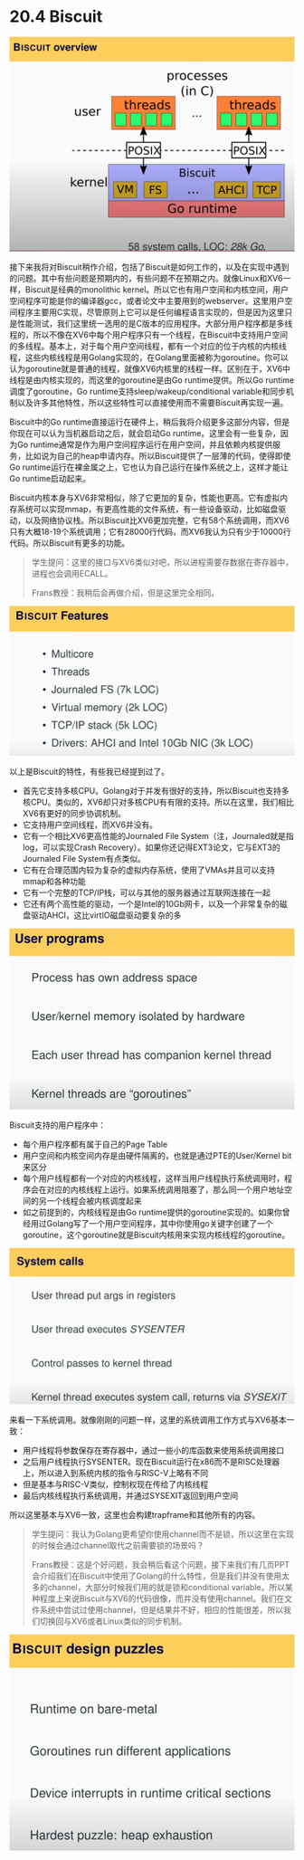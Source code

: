 # 20.4 Biscuit

![](../.gitbook/assets/image%20%28829%29.png)

接下来我将对Biscuit稍作介绍，包括了Biscuit是如何工作的，以及在实现中遇到的问题。其中有些问题是预期内的，有些问题不在预期之内。就像Linux和XV6一样，Biscuit是经典的monolithic kernel。所以它也有用户空间和内核空间，用户空间程序可能是你的编译器gcc，或者论文中主要用到的webserver。这里用户空间程序主要用C实现，尽管原则上它可以是任何编程语言实现的，但是因为这里只是性能测试，我们这里统一选用的是C版本的应用程序。大部分用户程序都是多线程的，所以不像在XV6中每个用户程序只有一个线程，在Biscuit中支持用户空间的多线程。基本上，对于每个用户空间线程，都有一个对应的位于内核的内核线程，这些内核线程是用Golang实现的，在Golang里面被称为goroutine。你可以认为goroutine就是普通的线程，就像XV6内核里的线程一样。区别在于，XV6中线程是由内核实现的，而这里的goroutine是由Go runtime提供。所以Go runtime调度了goroutine，Go runtime支持sleep/wakeup/conditional variable和同步机制以及许多其他特性，所以这些特性可以直接使用而不需要Biscuit再实现一遍。

Biscuit中的Go runtime直接运行在硬件上，稍后我将介绍更多这部分内容，但是你现在可以认为当机器启动之后，就会启动Go runtime。这里会有一些复杂，因为Go runtime通常是作为用户空间程序运行在用户空间，并且依赖内核提供服务，比如说为自己的heap申请内存。所以Biscuit提供了一层薄的代码，使得即使Go runtime运行在裸金属之上，它也认为自己运行在操作系统之上，这样才能让Go runtime启动起来。

Biscuit内核本身与XV6非常相似，除了它更加的复杂，性能也更高。它有虚拟内存系统可以实现mmap，有更高性能的文件系统，有一些设备驱动，比如磁盘驱动，以及网络协议栈。所以Biscuit比XV6更加完整，它有58个系统调用，而XV6只有大概18-19个系统调用；它有28000行代码，而XV6我认为只有少于10000行代码。所以Biscuit有更多的功能。

> 学生提问：这里的接口与XV6类似对吧，所以进程需要存数据在寄存器中，进程也会调用ECALL。
>
> Frans教授：我稍后会再做介绍，但是这里完全相同。

![](../.gitbook/assets/image%20%2862%29.png)

以上是Biscuit的特性，有些我已经提到过了。

* 首先它支持多核CPU。Golang对于并发有很好的支持，所以Biscuit也支持多核CPU。类似的，XV6却只对多核CPU有有限的支持。所以在这里，我们相比XV6有更好的同步协调机制。
* 它支持用户空间线程，而XV6并没有。
* 它有一个相比XV6更高性能的Journaled File System（注，Journaled就是指log，可以实现Crash Recovery）。如果你还记得EXT3论文，它与EXT3的Journaled File System有点类似。
* 它有在合理范围内较为复杂的虚拟内存系统，使用了VMAs并且可以支持mmap和各种功能
* 它有一个完整的TCP/IP栈，可以与其他的服务器通过互联网连接在一起
* 它还有两个高性能的驱动，一个是Intel的10Gb网卡，以及一个非常复杂的磁盘驱动AHCI，这比virtIO磁盘驱动要复杂的多

![](../.gitbook/assets/image%20%2890%29.png)

Biscuit支持的用户程序中：

* 每个用户程序都有属于自己的Page Table
* 用户空间和内核空间内存是由硬件隔离的，也就是通过PTE的User/Kernel bit来区分
* 每个用户线程都有一个对应的内核线程，这样当用户线程执行系统调用时，程序会在对应的内核线程上运行。如果系统调用阻塞了，那么同一个用户地址空间的另一个线程会被内核调度起来
* 如之前提到的，内核线程是由Go runtime提供的goroutine实现的。如果你曾经用过Golang写了一个用户空间程序，其中你使用go关键字创建了一个goroutine，这个goroutine就是Biscuit内核用来实现内核线程的goroutine。

![](../.gitbook/assets/image%20%28818%29.png)

来看一下系统调用。就像刚刚的问题一样，这里的系统调用工作方式与XV6基本一致：

* 用户线程将参数保存在寄存器中，通过一些小的库函数来使用系统调用接口
* 之后用户线程执行SYSENTER。现在Biscuit运行在x86而不是RISC处理器上，所以进入到系统内核的指令与RISC-V上略有不同
* 但是基本与RISC-V类似，控制权现在传给了内核线程
* 最后内核线程执行系统调用，并通过SYSEXIT返回到用户空间

所以这里基本与XV6一致，这里也会构建trapframe和其他所有的内容。 

> 学生提问：我认为Golang更希望你使用channel而不是锁，所以这里在实现的时候会通过channel取代之前需要锁的场景吗？
>
> Frans教授：这是个好问题，我会稍后看这个问题，接下来我们有几页PPT会介绍我们在Biscuit中使用了Golang的什么特性，但是我们并没有使用太多的channel，大部分时候我们用的就是锁和conditional variable。所以某种程度上来说Biscuit与XV6的代码很像，而并没有使用channel。我们在文件系统中尝试过使用channel，但是结果并不好，相应的性能很差，所以我们切换回与XV6或者Linux类似的同步机制。

![](../.gitbook/assets/image%20%28474%29.png)



